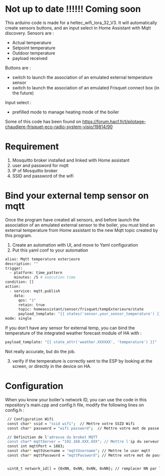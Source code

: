 # Not up to date !!!!!! Coming soon

This arduino code is made for a heltec_wifi_lora_32_V3. 
It will automatically create sensors buttons, and an input select in Home Assistant with Mqtt discovery. 
Sensors are :
- Actual temperature
- Setpoint temperature
- Outdoor temperature
- payload received
  
Buttons are :

- switch to launch the association of an emulated external temperature sensor
- switch to launch the association of an emulated Frisquet connect box (in the future)

Input select :

- prefilled mode to manage heating mode of the boiler  

Some of this code has been found on https://forum.hacf.fr/t/pilotage-chaudiere-frisquet-eco-radio-system-visio/19814/90
 
# Requirement

1. Mosquitto broker installed and linked with Home assistant
2. user and password for mqtt 
3. IP of Mosquitto broker
4. SSID and password of the wifi

# Bind your external temp sensor on mqtt

Once the program have created all sensors, and before launch the association of an emulated external sensor to the boiler, you must bind an external temperature from Home assistant to the new Mqtt topic created by this program.

1. Create an automation with UI, and move to Yaml configuration
2. Put this yaml conf to your automation
```bash
alias: Mqtt temperature exterieure
description: ""
trigger:
  - platform: time_pattern
    minutes: /5 # execution time
condition: []
action:
  - service: mqtt.publish
    data:
      qos: "1"
      retain: true
      topic: homeassistant/sensor/frisquet/tempExterieure/state
      payload_template: "{{ states('sensor.your_sensor_temperature') }}" # add the sensor name
mode: single
```
If you don't have any sensor for external temp, you can bind the temperature of the integrated weather forecast module of HA with :
```bash
payload_template: "{{ state_attr('weather.XXXXXX', 'temperature') }}"
```
Not really accurate, but do the job.

3. verify if the temperature is correctly sent to the ESP by looking at the screen, or directly in the device on HA.

# Configuration

When you know your boiler's network ID, you can use the code in this repository's main.cpp and config.h file, modify the following lines on config.h :
```bash
 // Configuration Wifi
 const char* ssid = "ssid wifi";  // Mettre votre SSID Wifi
 const char* password = "wifi password";  // Mettre votre mot de passe Wifi

 // Définition de l'adresse du broket MQTT
 const char* mqttServer = "192.168.XXX.XXX"; // Mettre l'ip du serveur mqtt
 const int mqttPort = 1883;
 const char* mqttUsername = "mqttUsername"; // Mettre le user mqtt
 const char* mqttPassword = "mqttPassword"; // Mettre votre mot de passe mqtt


 uint8_t network_id[] = {0xNN, 0xNN, 0xNN, 0xNN}; // remplacer NN par le network id de la chaudière
```
